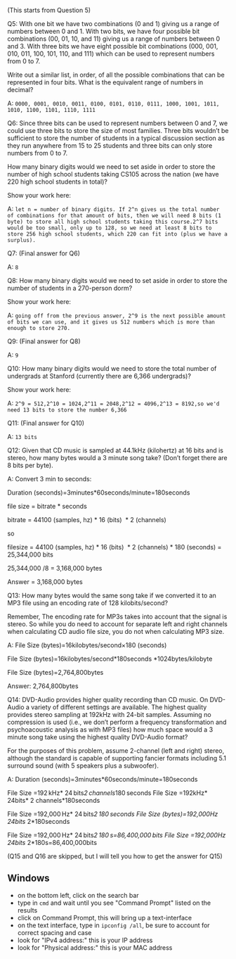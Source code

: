 (This starts from Question 5)

Q5:
With one bit we have two combinations (0 and 1) giving us a range of numbers between 0 and 1.  With two bits, we have four possible bit combinations (00, 01, 10, and 11) giving us a range of numbers between 0 and 3.  With three bits we have eight possible bit combinations (000, 001, 010, 011, 100, 101, 110, and 111) which can be used to represent numbers from 0 to 7.

Write out a similar list, in order, of all the possible combinations that can be represented in four bits.  What is the equivalent range of numbers in decimal?

A: ```0000, 0001, 0010, 0011, 0100, 0101, 0110, 0111, 1000, 1001, 1011, 1010, 1100, 1101, 1110, 1111```

Q6:
Since three bits can be used to represent numbers between 0 and 7, we could use three bits to store the size of most families.  Three bits wouldn’t be sufficient to store the number of students in a typical discussion section as they run anywhere from 15 to 25 students and three bits can only store numbers from 0 to 7.

How many binary digits would we need to set aside in order to store the number of high school students taking CS105 across the nation (we have 220 high school students in total)? 

Show your work here: 

A: ```let n = number of binary digits. If 2^n gives us the total number of combinations for that amount of bits, then we will need 8 bits (1 byte) to store all high school students taking this course.2^7 bits would be too small, only up to 128, so we need at least 8 bits to store 256 high school students, which 220 can fit into (plus we have a surplus).```

Q7: (Final answer for Q6)

A: ```8```

Q8: 
How many binary digits would we need to set aside in order to store the number of students in a 270-person dorm? 

Show your work here: 

A: ```going off from the previous answer, 2^9 is the next possible amount of bits we can use, and it gives us 512 numbers which is more than enough to store 270.```

Q9: (Final answer for Q8)

A: ```9```

Q10:
How many binary digits would we need to store the total number of undergrads at Stanford (currently there are 6,366 undergrads)?

Show your work here: 

A: ```2^9 = 512,2^10 = 1024,2^11 = 2048,2^12 = 4096,2^13 = 8192,so we'd need 13 bits to store the number 6,366```

Q11: (Final answer for Q10)

A: ```13 bits```

Q12:
Given that CD music is sampled at 44.1kHz (kilohertz) at 16 bits and is stereo, how many bytes would a 3 minute song take?  (Don’t forget there are 8 bits per byte).

A: Convert 3 min to seconds:


Duration (seconds)=3minutes*60seconds/minute=180seconds

file size = bitrate * seconds


bitrate = 44100 (samples, hz) * 16 (bits)  * 2 (channels)


so


filesize = 44100 (samples, hz) * 16 (bits)  * 2 (channels) * 180 (seconds) = 25,344,000 bits


25,344,000 /8 = 3,168,000 bytes


Answer = 3,168,000 bytes

Q13:
How many bytes would the same song take if we converted it to an MP3 file using an encoding rate of 128 kilobits/second?

Remember, The encoding rate for MP3s takes into account that the signal is stereo.  So while you do need to account for separate left and right channels when calculating CD audio file size, you do not when calculating MP3 size.

A:
File Size (bytes)=16kilobytes/second×180 (seconds)

File Size (bytes)=16kilobytes/second*180seconds *1024bytes/kilobyte

File Size (bytes)=2,764,800bytes

Answer: 2,764,800bytes

Q14:
DVD-Audio provides higher quality recording than CD music. On DVD-Audio a variety of different settings are available.  The highest quality provides stereo sampling at 192kHz with 24-bit samples.  Assuming no compression is used (i.e., we don’t perform a frequency transformation and psychoacoustic analysis as with MP3 files) how much space would a 3 minute song take using the highest quality DVD-Audio format?

For the purposes of this problem, assume 2-channel (left and right) stereo, although the standard is capable of supporting fancier formats including 5.1 surround sound (with 5 speakers plus a subwoofer).

A:
Duration (seconds)=3minutes*60seconds/minute=180seconds

File Size =192 kHz* 24 bits*2 channels*180 seconds
File Size =192kHz* 24bits* 2 channels*180seconds

File Size =192,000 Hz* 24 bits*2 *180 seconds
File Size (bytes)=192,000Hz* 24bits* 2*180seconds

File Size =192,000 Hz* 24 bits*2 *180 s=86,400,000 bits
File Size =192,000Hz* 24bits* 2*180s=86,400,000bits

(Q15 and Q16 are skipped, but I will tell you how to get the answer for Q15)

## Windows

* on the bottom left, click on the search bar
* type in ```cmd``` and wait until you see "Command Prompt" listed on the results
* click on Command Prompt, this will bring up a text-interface
* on the text interface, type in ```ipconfig /all```, be sure to account for correct spacing and case
* look for "IPv4 address:" this is your IP address
* look for "Physical address:" this is your MAC address
